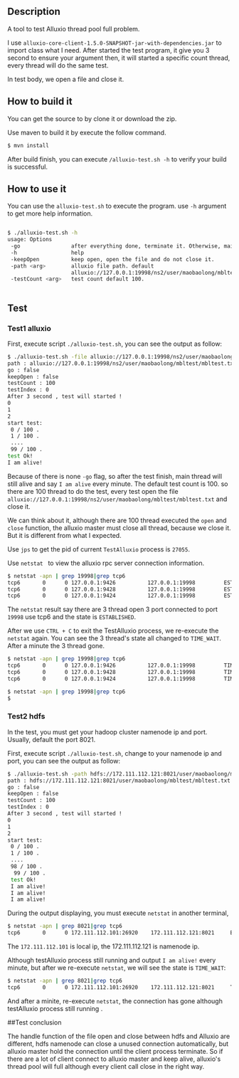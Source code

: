 ## Description

A tool to test Alluxio thread pool full problem.

I use `alluxio-core-client-1.5.0-SNAPSHOT-jar-with-dependencies.jar` to import class what I need.
After started the test program, it give you 3 second to ensure your argument then, it will started 
a specific count thread, every thread will do the same test.

In test body, we open a file and close it.

## How to build it

You can get the source to by clone it or download the zip.

Use maven to build it by execute the follow command.

```bash
$ mvn install
```

After build finish, you can execute `/alluxio-test.sh -h` to verify your build is successful.

## How to use it

You can use the `alluxio-test.sh` to execute the program. use `-h` argument to get more help 
information.



```bash

$ ./alluxio-test.sh -h
usage: Options
 -go                after everything done, terminate it. Otherwise, main thread will not quit.
 -h                 help
 -keepOpen          keep open, open the file and do not close it.
 -path <arg>        alluxio file path. default
                    alluxio://127.0.0.1:19998/ns2/user/maobaolong/mbltest/mbltest.txt
 -testCount <arg>   test count default 100.
 
```

## Test

### Test1 alluxio

First, execute script `./alluxio-test.sh`, you can see the output as follow:

```bash
$ ./alluxio-test.sh -file alluxio://127.0.0.1:19998/ns2/user/maobaolong/mbltest/mbltest.txt
path : alluxio://127.0.0.1:19998/ns2/user/maobaolong/mbltest/mbltest.txt
go : false
keepOpen : false
testCount : 100
testIndex : 0
After 3 second , test will started !
0
1
2
start test:
 0 / 100 .
 1 / 100 .
 ....
 99 / 100 .
test Ok!
I am alive!
```
Because of there is none `-go` flag, so after the test finish, main thread will still alive and say 
`I am alive` every minute. The default test count is 100. so there are 100 thread to do the test, 
every test open the file `alluxio://127.0.0.1:19998/ns2/user/maobaolong/mbltest/mbltest.txt` and 
close it. 

We can think about it, although there are 100 thread executed the `open` and `close` function, the 
alluxio master must close all thread, because we close it. But it is different from what I expected.

Use `jps` to get the pid of current `TestAlluxio` process is `27055`.

Use `netstat ` to view the alluxio rpc server connection information.

```bash
$ netstat -apn | grep 19998|grep tcp6 
tcp6       0      0 127.0.0.1:9426          127.0.0.1:19998         ESTABLISHED 27055/java          
tcp6       0      0 127.0.0.1:9428          127.0.0.1:19998         ESTABLISHED 27055/java          
tcp6       0      0 127.0.0.1:9424          127.0.0.1:19998         ESTABLISHED 27055/java
```

The `netstat` result say there are 3 thread open 3 port connected to port `19998` use tcp6 and the 
state is `ESTABLISHED`.

After we use `CTRL + C` to exit the TestAlluxio process, we re-execute the `netstat` again. You can 
see the 3 thread's state all changed to `TIME_WAIT`. After a minute the 3 thread gone. 

```bash
$ netstat -apn | grep 19998|grep tcp6
tcp6       0      0 127.0.0.1:9426          127.0.0.1:19998         TIME_WAIT   -                   
tcp6       0      0 127.0.0.1:9428          127.0.0.1:19998         TIME_WAIT   -                   
tcp6       0      0 127.0.0.1:9424          127.0.0.1:19998         TIME_WAIT   -

$ netstat -apn | grep 19998|grep tcp6
$
```

### Test2 hdfs

In the test, you must get your hadoop cluster namenode ip and port. Usually, default the port 8021.

First, execute script `./alluxio-test.sh`, change to your namenode ip and port, 
you can see the output as follow:

```bash 
$ ./alluxio-test.sh -path hdfs://172.111.112.121:8021/user/maobaolong/mbltest/mbltest.txt
path : hdfs://172.111.112.121:8021/user/maobaolong/mbltest/mbltest.txt
go : false
keepOpen : false
testCount : 100
testIndex : 0
After 3 second , test will started !
0
1
2
start test:
 0 / 100 .
 1 / 100 .
 ....
 98 / 100 .
  99 / 100 .
 test Ok!
 I am alive!
 I am alive!
 I am alive!
```

During the output displaying, you must execute `netstat` in another terminal,

```bash
$ netstat -apn | grep 8021|grep tcp6     
tcp6       0      0 172.111.112.101:26920    172.111.112.121:8021     ESTABLISHED 27623/java
```

The `172.111.112.101` is local ip, the 172.111.112.121 is namenode ip.

Although testAlluxio process still running and output `I am alive!` every minute, but after we 
re-execute `netstat`, we will see the state is `TIME_WAIT`:
 
```bash
$ netstat -apn | grep 8021|grep tcp6
tcp6       0      0 172.111.112.101:26920    172.111.112.121:8021     TIME_WAIT   -
```
And after a minite, re-execute `netstat`, the connection has gone although testAlluxio process still
 running .
 
 
##Test conclusion

The handle function of the file open and close between hdfs and Alluxio are different, hdfs namenode can 
close a unused connection automatically, but alluxio master hold the connection until the client 
process terminate. So if there are a lot of client connect to alluxio master and keep alive, 
alluxio's thread pool will full although every client call close in the right way.  


